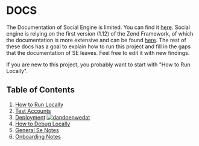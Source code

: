 # DOCS
The Documentation of Social Engine is limited. You can find it [here](https://www.socialengine.com/support/article/5145264/socialengine-php-overview). Social engine is relying on the first version (1.12) of the Zend Framework, of which the documentation is more extensive and can be found [here](https://framework.zend.com/apidoc/1.12/index.html). The rest of these docs has a goal to explain how to run this project and fill in the gaps that the documentation of SE leaves. Feel free to edit it with new findings.

If you are new to this project, you probably want to start with "How to Run Locally".
## Table of Contents

1. [How to Run Locally](./_docs/how_to_run_locally.md)
2. [Test Accounts](./_docs/test_accounts.md)
3. [Deployment](./_docs/deployment.md) [![dandoenwedat](https://circleci.com/gh/dandoenwedat/dan-doen-we-dat.svg?style=svg&circle-token=e4cec459b102bf7bada814f2c7db4d05b885ede4)](https://app.circleci.com/pipelines/github/dandoenwedat)
4. [How to Debug Locally](./_docs/how_to_debug_locally.md)
5. [General Se Notes](./_docs/general_notes_se.md)
6. [Onboarding Notes](./_docs/onboarding.md)

